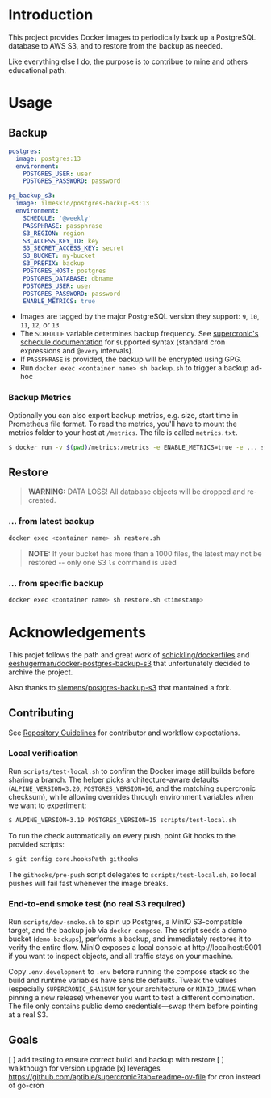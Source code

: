 # Introduction
This project provides Docker images to periodically back up a PostgreSQL database to AWS S3, and to restore from the backup as needed.

Like everything else I do, the purpose is to contribue to mine and others educational path.

# Usage
## Backup
```yaml
postgres:
  image: postgres:13
  environment:
    POSTGRES_USER: user
    POSTGRES_PASSWORD: password

pg_backup_s3:
  image: ilmeskio/postgres-backup-s3:13
  environment:
    SCHEDULE: '@weekly'
    PASSPHRASE: passphrase
    S3_REGION: region
    S3_ACCESS_KEY_ID: key
    S3_SECRET_ACCESS_KEY: secret
    S3_BUCKET: my-bucket
    S3_PREFIX: backup
    POSTGRES_HOST: postgres
    POSTGRES_DATABASE: dbname
    POSTGRES_USER: user
    POSTGRES_PASSWORD: password
    ENABLE_METRICS: true
```
- Images are tagged by the major PostgreSQL version they support: `9`, `10`, `11`, `12`, or `13`.
- The `SCHEDULE` variable determines backup frequency. See [supercronic's schedule documentation](https://github.com/aptible/supercronic#usage) for supported syntax (standard cron expressions and `@every` intervals).
- If `PASSPHRASE` is provided, the backup will be encrypted using GPG.
- Run `docker exec <container name> sh backup.sh` to trigger a backup ad-hoc

### Backup Metrics

Optionally you can also export backup metrics, e.g. size, start time in Prometheus
file format. To read the metrics, you'll have to mount the metrics folder to your host at `/metrics`.
The file is called `metrics.txt`.

```sh
$ docker run -v $(pwd)/metrics:/metrics -e ENABLE_METRICS=true -e ... siemens/postgres-backup-s3
```

## Restore
> **WARNING:** DATA LOSS! All database objects will be dropped and re-created.
### ... from latest backup
```sh
docker exec <container name> sh restore.sh
```
> **NOTE:** If your bucket has more than a 1000 files, the latest may not be restored -- only one S3 `ls` command is used
### ... from specific backup
```sh
docker exec <container name> sh restore.sh <timestamp>
```

# Acknowledgements
This projet follows the path and great work of [schickling/dockerfiles](https://github.com/schickling/dockerfiles)
 and [eeshugerman/docker-postgres-backup-s3](https://github.com/eeshugerman/postgres-backup-s3) that unfortunately decided to archive the project.

Also thanks to [siemens/postgres-backup-s3](https://github.com/siemens/postgres-backup-s3/tree/master) that mantained a fork.


## Contributing
See [Repository Guidelines](AGENTS.md) for contributor and workflow expectations.

### Local verification

Run `scripts/test-local.sh` to confirm the Docker image still builds before sharing a branch. The helper picks
architecture-aware defaults (`ALPINE_VERSION=3.20`, `POSTGRES_VERSION=16`, and the matching supercronic checksum), while
allowing overrides through environment variables when we want to experiment:

```sh
$ ALPINE_VERSION=3.19 POSTGRES_VERSION=15 scripts/test-local.sh
```

To run the check automatically on every push, point Git hooks to the provided scripts:

```sh
$ git config core.hooksPath githooks
```

The `githooks/pre-push` script delegates to `scripts/test-local.sh`, so local pushes will fail fast whenever the image
breaks.

### End-to-end smoke test (no real S3 required)

Run `scripts/dev-smoke.sh` to spin up Postgres, a MinIO S3-compatible target, and the backup job via `docker compose`.
The script seeds a demo bucket (`demo-backups`), performs a backup, and immediately restores it to verify the entire
flow. MinIO exposes a local console at http://localhost:9001 if you want to inspect objects, and all traffic stays on
your machine.

Copy `.env.development` to `.env` before running the compose stack so the build and runtime variables have sensible
defaults. Tweak the values (especially `SUPERCRONIC_SHA1SUM` for your architecture or `MINIO_IMAGE` when pinning a new
release) whenever you want to test a different combination. The file only contains public demo credentials—swap them
before pointing at a real S3.


## Goals
[ ] add testing to ensure correct build and backup with restore
[ ] walkthough for version upgrade
[x] leverages https://github.com/aptible/supercronic?tab=readme-ov-file for cron instead of go-cron
